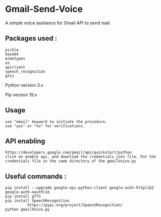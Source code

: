 # Gmail-Send-Voice
A simple voice assitance for Gmail API to send mail.

## Packages used :
    pickle
    base64
    mimetypes
    os
    apiclient
    speech_recognition
    gtts
Python version 3.x

Pip version 19.x
## Usage
    use "email" keyword to initiate the procedure.
    use "yes" or "no" for verifications.
## API enabling
    https://developers.google.com/gmail/api/quickstart/python
    click on enable api, and download the credentials.json file. Put the credentials file in the same directory of the gmailVoice.py
      
## Useful commands :
    pip install --upgrade google-api-python-client google-auth-httplib2 google-auth-oauthlib
    pip install gTTS
    pip install SpeechRecognition 
              https://pypi.org/project/SpeechRecognition/
    python gmailVoice.py


     

